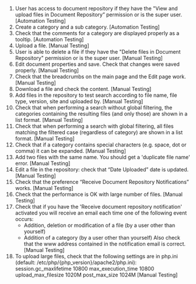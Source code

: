 1. User has access to document repository if they have the "View and upload files in Document Repository” permission or is the super user.
   [Automation Testing]
2. Create a category and a sub category.
   [Automation Testing]
3. Check that the comments for a category are displayed properly as a tooltip.
   [Automation Testing]
4. Upload a file.
   [Manual Testing]
5. User is able to delete a file if they have the "Delete files in Document Repository" permission or is the super user.
   [Manual Testing]
6. Edit document properties and save. Check that changes were saved properly.
   [Manual Testing]
7. Check that the breadcrumbs on the main page and the Edit page work.
   [Manual Testing]
8. Download a file and check the content.
   [Manual Testing]
9. Add files in the repository to test search according to file name, file type, version, site and uploaded by.
   [Manual Testing]
10. Check that when performing a search without global filtering, the categories
   containing the resulting files (and only those) are shown in a list format. 
   [Manual Testing]
11. Check that when performing a search with global filtering, all files matching the filtered case 
   (regardless of category) are shown in a list format. 
   [Manual Testing]
12. Check that if a category contains special characters (e.g. space, dot or comma) it can be expanded.
   [Manual Testing]
13. Add two files with the same name. You should get a 'duplicate file name' error.
   [Manual Testing]
14. Edit a file in the repository: check that “Date Uploaded” date is updated.
    [Manual Testing]
15. Check that the preference “Receive Document Repository Notifications” works.
    [Manual Testing]
16. Check that the performance is OK with large number of files.
    [Manual Testing]
17. Check that if you have the 'Receive document repository notification' activated you will receive an email each 
    time one of the following event occurs:
       - Addition, deletion or modification of a file (by a user other than yourself)
       - Addition of a category (by a user other than yourself)
    Also check that the www address contained in the notification email is correct.
    [Manual Testing]
17. To upload large files, check that the following settings are in php.ini (default: /etc/php/{php_version}/apache2/php.ini):
      session.gc_maxlifetime 10800
      max_execution_time  10800
      upload_max_filesize 1020M
      post_max_size   1024M
    [Manual Testing]
